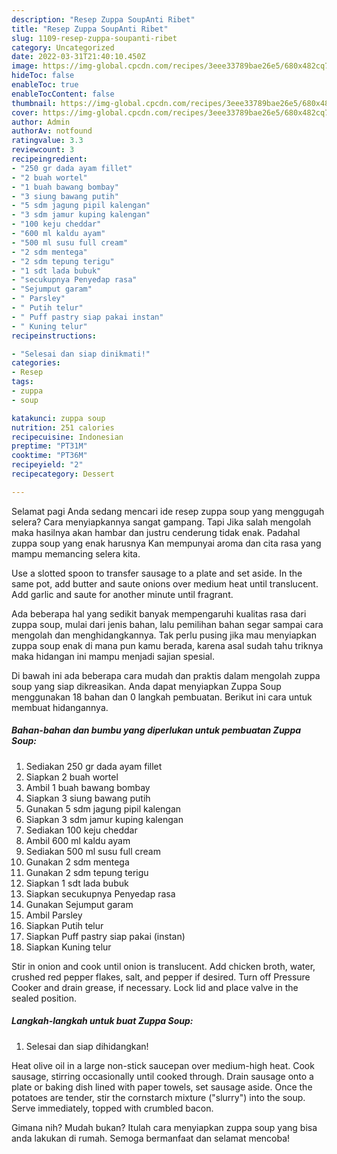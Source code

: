 ```yaml
---
description: "Resep Zuppa SoupAnti Ribet"
title: "Resep Zuppa SoupAnti Ribet"
slug: 1109-resep-zuppa-soupanti-ribet
category: Uncategorized
date: 2022-03-31T21:40:10.450Z
image: https://img-global.cpcdn.com/recipes/3eee33789bae26e5/680x482cq70/zuppa-soup-foto-resep-utama.jpg
hideToc: false
enableToc: true
enableTocContent: false
thumbnail: https://img-global.cpcdn.com/recipes/3eee33789bae26e5/680x482cq70/zuppa-soup-foto-resep-utama.jpg
cover: https://img-global.cpcdn.com/recipes/3eee33789bae26e5/680x482cq70/zuppa-soup-foto-resep-utama.jpg
author: Admin
authorAv: notfound
ratingvalue: 3.3
reviewcount: 3
recipeingredient:
- "250 gr dada ayam fillet"
- "2 buah wortel"
- "1 buah bawang bombay"
- "3 siung bawang putih"
- "5 sdm jagung pipil kalengan"
- "3 sdm jamur kuping kalengan"
- "100 keju cheddar"
- "600 ml kaldu ayam"
- "500 ml susu full cream"
- "2 sdm mentega"
- "2 sdm tepung terigu"
- "1 sdt lada bubuk"
- "secukupnya Penyedap rasa"
- "Sejumput garam"
- " Parsley"
- " Putih telur"
- " Puff pastry siap pakai instan"
- " Kuning telur"
recipeinstructions:

- "Selesai dan siap dinikmati!"
categories:
- Resep
tags:
- zuppa
- soup

katakunci: zuppa soup 
nutrition: 251 calories
recipecuisine: Indonesian
preptime: "PT31M"
cooktime: "PT36M"
recipeyield: "2"
recipecategory: Dessert

---
```



Selamat pagi Anda sedang mencari ide resep zuppa soup yang menggugah selera? Cara menyiapkannya sangat gampang. Tapi Jika salah mengolah maka hasilnya akan hambar dan justru cenderung tidak enak. Padahal zuppa soup yang enak harusnya Kan mempunyai aroma dan cita rasa yang mampu memancing selera kita.


Use a slotted spoon to transfer sausage to a plate and set aside. In the same pot, add butter and saute onions over medium heat until translucent. Add garlic and saute for another minute until fragrant.

Ada beberapa hal yang sedikit banyak mempengaruhi kualitas rasa dari zuppa soup, mulai dari jenis bahan, lalu pemilihan bahan segar sampai cara mengolah dan menghidangkannya. Tak perlu pusing jika mau menyiapkan zuppa soup enak di mana pun kamu berada, karena asal sudah tahu triknya maka hidangan ini mampu menjadi sajian spesial.


Di bawah ini ada beberapa cara mudah dan praktis dalam mengolah zuppa soup yang siap dikreasikan. Anda dapat menyiapkan Zuppa Soup menggunakan 18 bahan dan 0 langkah pembuatan. Berikut ini cara untuk membuat hidangannya.

<!--inarticleads1-->

##### Bahan-bahan dan bumbu yang diperlukan untuk pembuatan Zuppa Soup:

1. Sediakan 250 gr dada ayam fillet
1. Siapkan 2 buah wortel
1. Ambil 1 buah bawang bombay
1. Siapkan 3 siung bawang putih
1. Gunakan 5 sdm jagung pipil kalengan
1. Siapkan 3 sdm jamur kuping kalengan
1. Sediakan 100 keju cheddar
1. Ambil 600 ml kaldu ayam
1. Sediakan 500 ml susu full cream
1. Gunakan 2 sdm mentega
1. Gunakan 2 sdm tepung terigu
1. Siapkan 1 sdt lada bubuk
1. Siapkan secukupnya Penyedap rasa
1. Gunakan Sejumput garam
1. Ambil  Parsley
1. Siapkan  Putih telur
1. Siapkan  Puff pastry siap pakai (instan)
1. Siapkan  Kuning telur


Stir in onion and cook until onion is translucent. Add chicken broth, water, crushed red pepper flakes, salt, and pepper if desired. Turn off Pressure Cooker and drain grease, if necessary. Lock lid and place valve in the sealed position. 

<!--inarticleads2-->

##### Langkah-langkah untuk buat Zuppa Soup:


1. Selesai dan siap dihidangkan!

Heat olive oil in a large non-stick saucepan over medium-high heat. Cook sausage, stirring occasionally until cooked through. Drain sausage onto a plate or baking dish lined with paper towels, set sausage aside. Once the potatoes are tender, stir the cornstarch mixture (&#34;slurry&#34;) into the soup. Serve immediately, topped with crumbled bacon. 

Gimana nih? Mudah bukan? Itulah cara menyiapkan zuppa soup yang bisa anda lakukan di rumah. Semoga bermanfaat dan selamat mencoba!
